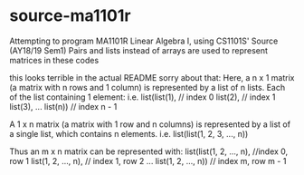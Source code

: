 # source-ma1101r
Attempting to program MA1101R Linear Algebra I, using CS1101S' Source (AY18/19 Sem1)
Pairs and lists instead of arrays are used to represent matrices in these codes

this looks terrible in the actual README sorry about that:
Here, a n x 1 matrix (a matrix with n rows and 1 column) is represented by a list of n lists. Each of the list containing 1 element:
i.e. 
list(list(1), // index 0
     list(2), // index 1
     list(3),
     ...
     list(n)) // index n - 1
     
A 1 x n matrix (a matrix with 1 row and n columns) is represented by a list of a single list, which contains n elements. 
i.e.
list(list(1, 2, 3, ..., n))

Thus an m x n matrix can be represented with:
list(list(1, 2, ..., n), //index 0, row 1
     list(1, 2, ..., n), // index 1, row 2
     ...
     list(1, 2, ..., n)) // index m, row m - 1
